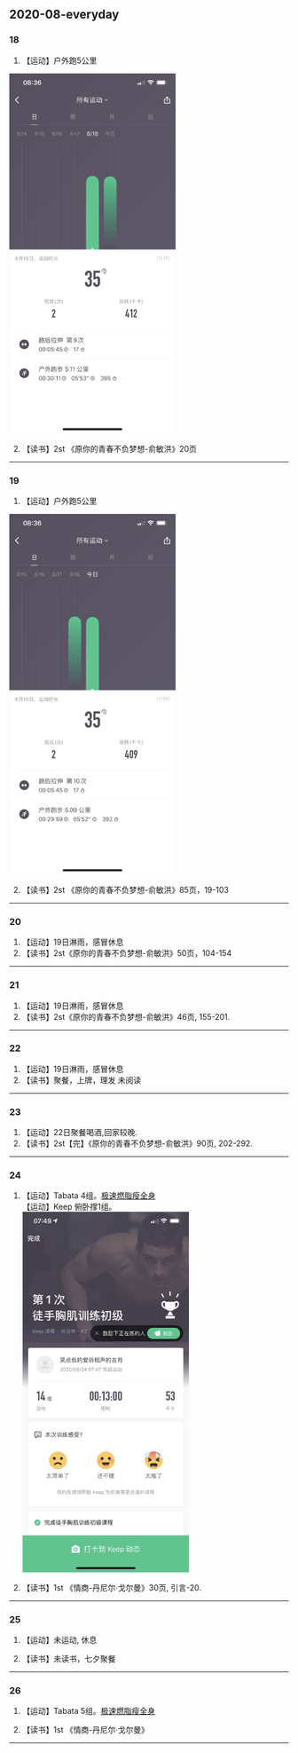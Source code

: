 ## 2020-08-everyday
### 18
1. 【运动】户外跑5公里   <br/>
<img width="300" src="https://github.com/guyuetftb/guyue-everyday/blob/master/img/2020/2020-08-18-running.jpeg"/>

2. 【读书】2st 《原你的青春不负梦想-俞敏洪》20页  <br/>
--------------------------------------------


### 19
1. 【运动】户外跑5公里   <br/>
<img width="300" src="https://github.com/guyuetftb/guyue-everyday/blob/master/img/2020/2020-08-19-running.jpeg"/>

2. 【读书】2st 《原你的青春不负梦想-俞敏洪》85页，19-103  <br/>
--------------------------------------------


### 20
1. 【运动】19日淋雨，感冒休息   <br/>
2. 【读书】2st《原你的青春不负梦想-俞敏洪》50页，104-154  <br/>
--------------------------------------------


### 21
1. 【运动】19日淋雨，感冒休息   <br/>
2. 【读书】2st《原你的青春不负梦想-俞敏洪》46页, 155-201.  <br/>
--------------------------------------------


### 22
1. 【运动】19日淋雨，感冒休息   <br/>
2. 【读书】聚餐，上牌，理发 未阅读 <br/>
--------------------------------------------


### 23
1. 【运动】22日聚餐喝酒,回家较晚.   <br/>
2. 【读书】2st【完】《原你的青春不负梦想-俞敏洪》90页, 202-292.  <br/>
--------------------------------------------


### 24
1. 【运动】Tabata 4组。[极速燃脂瘦全身](http://xhslink.com/Nj66y) <br/>
   【运动】Keep 俯卧撑1组。<br/>
   <img width="300" src="https://github.com/guyuetftb/guyue-everyday/blob/master/img/2020/2020-08-24-tabata.jpeg"/>
   
2. 【读书】1st 《情商-丹尼尔·戈尔曼》30页, 引言-20.  <br/>
--------------------------------------------

### 25
1. 【运动】未运动, 休息 <br/>
   
2. 【读书】未读书，七夕聚餐 <br/>
--------------------------------------------


### 26
1. 【运动】Tabata 5组。[极速燃脂瘦全身](http://xhslink.com/Nj66y) <br/>
   
2. 【读书】1st 《情商-丹尼尔·戈尔曼》<br/>
--------------------------------------------
